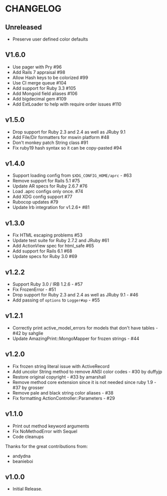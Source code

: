 # CHANGELOG

## Unreleased

- Preserve user defined color defaults

## V1.6.0

- Use pager with Pry #96
- Add Rails 7 appraisal #98
- Allow Hash keys to be colorized #99
- Use CI merge queue #104
- Add support for Ruby 3.3 #105
- Add Mongoid field aliases #106
- Add bigdecimal gem #109
- Add ExtLoader to help with require order issues #110

## v1.5.0

- Drop support for Ruby 2.3 and 2.4 as well as JRuby 9.1
- Add File/Dir formatters for mswin platform #48
- Don't monkey patch String class #91
- Fix ruby19 hash syntax so it can be copy-pasted #94

## v1.4.0

- Support loading config from `$XDG_CONFIG_HOME/aprc` - #63
- Remove support for Rails 5.1 #75
- Update AR specs for Ruby 2.6.7 #76
- Load .aprc configs only once. #74
- Add XDG config support #77
- Rubocop updates #79
- Update Irb integration for v1.2.6+ #81

## v1.3.0

- Fix HTML escaping problems #53
- Update test suite for Ruby 2.7.2 and JRuby #61
- Add ActionView spec for html_safe #65
- Add support for Rails 6.1 #68
- Update specs for Ruby 3.0 #69

## v1.2.2

- Support Ruby 3.0 / IRB 1.2.6 - #57
- Fix FrozenError - #51
- Drop support for Ruby 2.3 and 2.4 as well as JRuby 9.1 - #46
- Add passing of `options` to `Logger#ap` - #55

## v1.2.1

- Correctly print active_model_errors for models that don't have tables - #42 by sahglie
- Update AmazingPrint::MongoMapper for frozen strings - #44

## v1.2.0

- Fix frozen string literal issue with ActiveRecord
- Add uncolor String method to remove ANSI color codes - #30 by duffyjp
- Restore original copyright - #33 by amarshall
- Remove method core extension since it is not needed since ruby 1.9 - #37 by grosser
- Remove pale and black string color aliases - #38
- Fix formatting ActionController::Parameters - #29

## v1.1.0

- Print out method keyword arguments
- Fix NoMethodError with Sequel
- Code cleanups

Thanks for the great contributions from:

- andydna
- beanieboi

## v1.0.0

- Initial Release.
